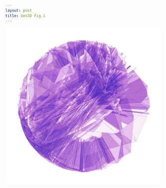 ```yaml
---
layout: post
title: Geo3D Fig.1
---
```

![Geo3D Fig.1](/images/uploads/geo_xplode_2.jpg "Geo3D Fig.1")